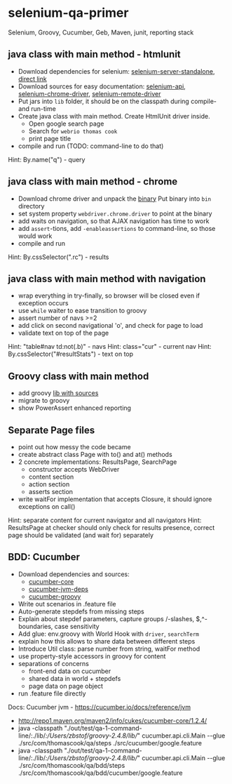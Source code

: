 # selenium-qa-primer
Selenium, Groovy, Cucumber, Geb, Maven, junit, reporting stack

## java class with main method - htmlunit

- Download dependencies for selenium: 
[selenium-server-standalone](http://www.seleniumhq.org/download/), [direct link](http://selenium-release.storage.googleapis.com/3.3/selenium-server-standalone-3.3.1.jar)
- Download sources for easy documentation:
[selenium-api](http://central.maven.org/maven2/org/seleniumhq/selenium/selenium-api/3.3.1/),  
[selenium-chrome-driver](http://central.maven.org/maven2/org/seleniumhq/selenium/selenium-chrome-driver/3.3.1/),
[selenium-remote-driver](http://central.maven.org/maven2/org/seleniumhq/selenium/selenium-remote-driver/)
- Put jars into `lib` folder, it should be on the classpath during compile- and run-time
- Create java class with main method. Create HtmlUnit driver inside. 
    * Open google search page
    * Search for `webrio thomas cook`
    * print page title
- compile and run (TODO: command-line to do that)

Hint: By.name("q") - query

## java class with main method - chrome 
- Download chrome driver and unpack the [binary](https://chromedriver.storage.googleapis.com/index.html)
Put binary into `bin` directory
- set system property `webdriver.chrome.driver` to point at the binary
- add waits on navigation, so that AJAX navigation has time to work
- add `assert`-tions, add `-enableassertions` to command-line, so those would work
- compile and run

Hint: By.cssSelector(".rc") - results

## java class with main method with navigation

- wrap everything in try-finally, so browser will be closed even if exception occurs
- use `while` waiter to ease transition to groovy
- assert number of navs >=2
- add click on second navigational 'o', and check for page to load
- validate text on top of the page

Hint: "table#nav td:not(.b)" - navs
Hint: class="cur" - current nav
Hint: By.cssSelector("#resultStats") - text on top

## Groovy class with main method

- add groovy [lib with sources](http://central.maven.org/maven2/org/codehaus/groovy/groovy-all/)
- migrate to groovy
- show PowerAssert enhanced reporting

## Separate Page files

- point out how messy the code became
- create abstract class Page with to() and at() methods
- 2 concrete implementations: ResultsPage, SearchPage
    * constructor accepts WebDriver
    * content section
    * action section
    * asserts section
- write waitFor implementation that accepts Closure<Boolean>, 
it should ignore exceptions on call()

Hint: separate content for current navigator and all navigators
Hint: ResultsPage at checker should only check for results presence,
correct page should be validated (and wait for) separately

## BDD: Cucumber

- Download dependencies and sources:
    * [cucumber-core](http://repo1.maven.org/maven2/info/cukes/cucumber-core/)
    * [cucumber-jvm-deps](http://repo1.maven.org/maven2/info/cukes/cucumber-jvm-deps/)
    * [cucumber-groovy](http://repo1.maven.org/maven2/info/cukes/cucumber-groovy/)
- Write out scenarios in .feature file
- Auto-generate stepdefs from missing steps
- Explain about stepdef parameters, capture groups /-slashes, $,^-boundaries, case sensitivity
- Add glue: env.groovy with World Hook with `driver`, `searchTerm`
- explain how this allows to share data between different steps
- Introduce Util class: parse number from string, waitFor method
- use property-style accessors in groovy for content
- separations of concerns 
    * front-end data on cucumber
    * shared data in world + stepdefs
    * page data on page object
- run .feature file directly

Docs: Cucumber jvm - https://cucumber.io/docs/reference/jvm

- http://repo1.maven.org/maven2/info/cukes/cucumber-core/1.2.4/
- java -classpath "./out/test/qa-1-command-line/:./lib/*:/Users/zbstof/groovy-2.4.8/lib/*" cucumber.api.cli.Main --glue ./src/com/thomascook/qa/steps ./src/cucumber/google.feature
- java -classpath "./out/test/qa-1-command-line/:./lib/*:/Users/zbstof/groovy-2.4.8/lib/*" cucumber.api.cli.Main --glue ./src/com/thomascook/qa/bdd/steps ./src/com/thomascook/qa/bdd/cucumber/google.feature
